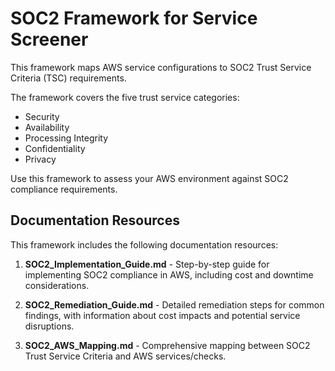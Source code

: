 # SOC2 Framework for Service Screener

This framework maps AWS service configurations to SOC2 Trust Service Criteria (TSC) requirements.

The framework covers the five trust service categories:
- Security
- Availability
- Processing Integrity
- Confidentiality
- Privacy

Use this framework to assess your AWS environment against SOC2 compliance requirements.

## Documentation Resources

This framework includes the following documentation resources:

1. **SOC2_Implementation_Guide.md** - Step-by-step guide for implementing SOC2 compliance in AWS, including cost and downtime considerations.

2. **SOC2_Remediation_Guide.md** - Detailed remediation steps for common findings, with information about cost impacts and potential service disruptions.

3. **SOC2_AWS_Mapping.md** - Comprehensive mapping between SOC2 Trust Service Criteria and AWS services/checks.
